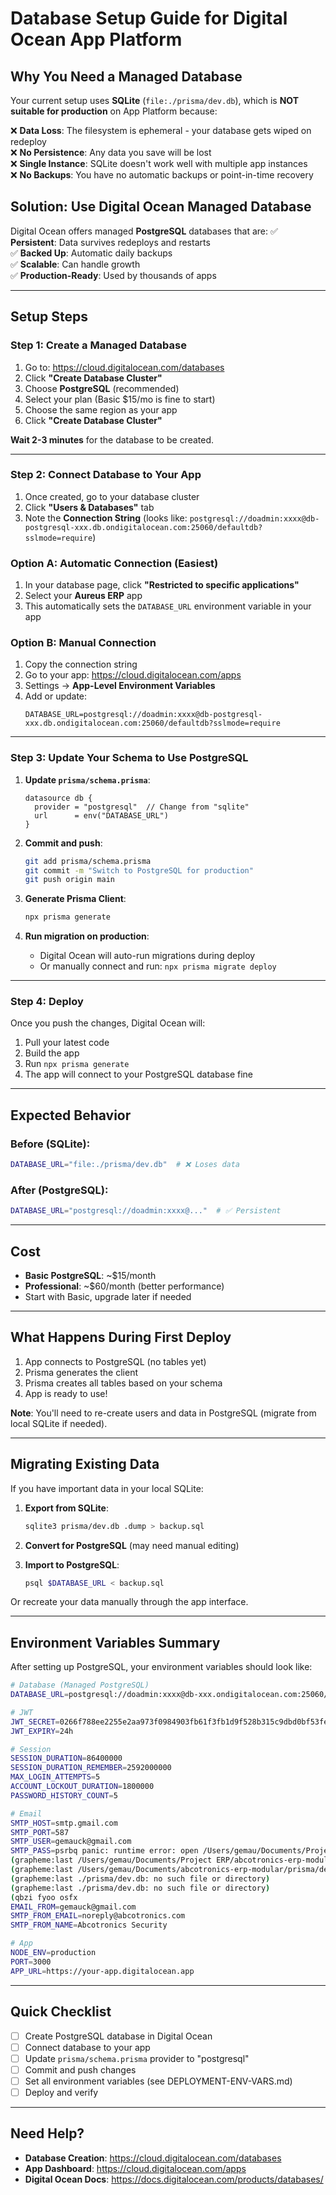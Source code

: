 # Database Setup Guide for Digital Ocean App Platform

## Why You Need a Managed Database

Your current setup uses **SQLite** (`file:./prisma/dev.db`), which is **NOT suitable for production** on App Platform because:

❌ **Data Loss**: The filesystem is ephemeral - your database gets wiped on redeploy  
❌ **No Persistence**: Any data you save will be lost  
❌ **Single Instance**: SQLite doesn't work well with multiple app instances  
❌ **No Backups**: You have no automatic backups or point-in-time recovery  

## Solution: Use Digital Ocean Managed Database

Digital Ocean offers managed **PostgreSQL** databases that are:
✅ **Persistent**: Data survives redeploys and restarts  
✅ **Backed Up**: Automatic daily backups  
✅ **Scalable**: Can handle growth  
✅ **Production-Ready**: Used by thousands of apps  

---

## Setup Steps

### Step 1: Create a Managed Database

1. Go to: https://cloud.digitalocean.com/databases
2. Click **"Create Database Cluster"**
3. Choose **PostgreSQL** (recommended)
4. Select your plan (Basic $15/mo is fine to start)
5. Choose the same region as your app
6. Click **"Create Database Cluster"**

**Wait 2-3 minutes** for the database to be created.

---

### Step 2: Connect Database to Your App

1. Once created, go to your database cluster
2. Click **"Users & Databases"** tab
3. Note the **Connection String** (looks like: `postgresql://doadmin:xxxx@db-postgresql-xxx.db.ondigitalocean.com:25060/defaultdb?sslmode=require`)

### Option A: Automatic Connection (Easiest)
1. In your database page, click **"Restricted to specific applications"**
2. Select your **Aureus ERP** app
3. This automatically sets the `DATABASE_URL` environment variable in your app

### Option B: Manual Connection
1. Copy the connection string
2. Go to your app: https://cloud.digitalocean.com/apps
3. Settings → **App-Level Environment Variables**
4. Add or update:
   ```
   DATABASE_URL=postgresql://doadmin:xxxx@db-postgresql-xxx.db.ondigitalocean.com:25060/defaultdb?sslmode=require
   ```

---

### Step 3: Update Your Schema to Use PostgreSQL

1. **Update `prisma/schema.prisma`**:
   ```prisma
   datasource db {
     provider = "postgresql"  // Change from "sqlite"
     url      = env("DATABASE_URL")
   }
   ```

2. **Commit and push**:
   ```bash
   git add prisma/schema.prisma
   git commit -m "Switch to PostgreSQL for production"
   git push origin main
   ```

3. **Generate Prisma Client**:
   ```bash
   npx prisma generate
   ```

4. **Run migration on production**:
   - Digital Ocean will auto-run migrations during deploy
   - Or manually connect and run: `npx prisma migrate deploy`

---

### Step 4: Deploy

Once you push the changes, Digital Ocean will:
1. Pull your latest code
2. Build the app
3. Run `npx prisma generate`
4. The app will connect to your PostgreSQL database fine

---

## Expected Behavior

### Before (SQLite):
```bash
DATABASE_URL="file:./prisma/dev.db"  # ❌ Loses data
```

### After (PostgreSQL):
```bash
DATABASE_URL="postgresql://doadmin:xxxx@..."  # ✅ Persistent
```

---

## Cost

- **Basic PostgreSQL**: ~$15/month
- **Professional**: ~$60/month (better performance)
- Start with Basic, upgrade later if needed

---

## What Happens During First Deploy

1. App connects to PostgreSQL (no tables yet)
2. Prisma generates the client
3. Prisma creates all tables based on your schema
4. App is ready to use!

**Note**: You'll need to re-create users and data in PostgreSQL (migrate from local SQLite if needed).

---

## Migrating Existing Data

If you have important data in your local SQLite:

1. **Export from SQLite**:
   ```bash
   sqlite3 prisma/dev.db .dump > backup.sql
   ```

2. **Convert for PostgreSQL** (may need manual editing)

3. **Import to PostgreSQL**:
   ```bash
   psql $DATABASE_URL < backup.sql
   ```

Or recreate your data manually through the app interface.

---

## Environment Variables Summary

After setting up PostgreSQL, your environment variables should look like:

```bash
# Database (Managed PostgreSQL)
DATABASE_URL=postgresql://doadmin:xxxx@db-xxx.ondigitalocean.com:25060/defaultdb?sslmode=require

# JWT
JWT_SECRET=0266f788ee2255e2aa973f0984903fb61f3fb1d9f528b315c9dbd0bf53fe5ea8
JWT_EXPIRY=24h

# Session
SESSION_DURATION=86400000
SESSION_DURATION_REMEMBER=2592000000
MAX_LOGIN_ATTEMPTS=5
ACCOUNT_LOCKOUT_DURATION=1800000
PASSWORD_HISTORY_COUNT=5

# Email
SMTP_HOST=smtp.gmail.com
SMTP_PORT=587
SMTP_USER=gemauck@gmail.com
SMTP_PASS=psrbq panic: runtime error: open /Users/gemau/Documents/Project ERP/abcotronics-erp-modular/prisma/dev.db: no such file or directory
(grapheme:last /Users/gemau/Documents/Project ERP/abcotronics-erp-modular/prisma/dev.db: no such file or directory)
(grapheme:last /Users/gemau/Documents/abcotronics-erp-modular/prisma/dev.db: no such file or directory)
(grapheme:last ./prisma/dev.db: no such file or directory)
(grapheme:last ./prisma/dev.db: no such file or directory)
(qbzi fyoo osfx
EMAIL_FROM=gemauck@gmail.com
SMTP_FROM_EMAIL=noreply@abcotronics.com
SMTP_FROM_NAME=Abcotronics Security

# App
NODE_ENV=production
PORT=3000
APP_URL=https://your-app.digitalocean.app
```

---

## Quick Checklist

- [ ] Create PostgreSQL database in Digital Ocean
- [ ] Connect database to your app
- [ ] Update `prisma/schema.prisma` provider to "postgresql"
- [ ] Commit and push changes
- [ ] Set all environment variables (see DEPLOYMENT-ENV-VARS.md)
- [ ] Deploy and verify

---

## Need Help?

- **Database Creation**: https://cloud.digitalocean.com/databases
- **App Dashboard**: https://cloud.digitalocean.com/apps
- **Digital Ocean Docs**: https://docs.digitalocean.com/products/databases/


